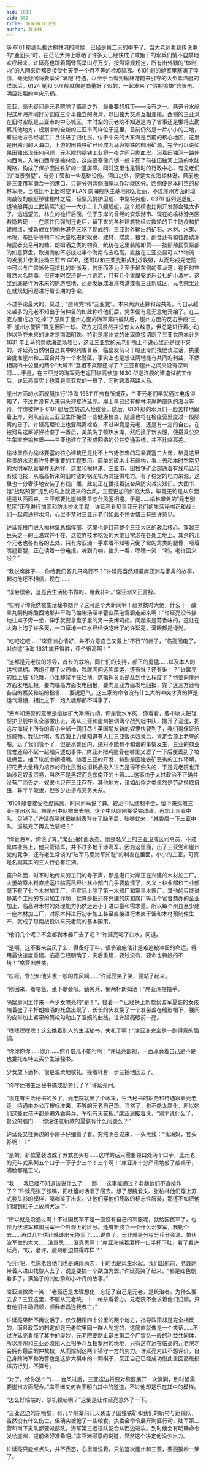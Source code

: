 ```yaml
---
aid: 1010
zid: 352
title: 净海1631（四）
author: 聂义峰
---
```


等 6101 艇编队抵达榆林港的时候，已经是第二天的中午了。当大老远看到传说中的“鹿回头”时，在茫茫大海上曝晒了许多天已经快成了咸鱼干的水兵们情不自禁地欢呼起来，许延亮也跟着两臂高举山呼万岁。按照常规规定，所有出外勤的“体制内”的人回来后都要接受七天至一个月不等的检疫隔离。6101 艇的舱室里塞满了俘虏，毫无疑问将要享受“满配”待遇，以至于当看到榆林港前来引导的大型蒸汽艇的煤烟后，6124 艇和 501 舰就像是商量好了似的，一起发来了“假期愉快”的贺电，明目张胆的幸灾乐祸。

三亚，毫无疑问是元老院除了临高之外，最重要的城市——没有之一。两道分水岭把这片海岸刚好分割成三个半独立的海湾，以田独为交点互相连接。西侧的三亚湾在旧时空既是三亚市的中心城区，本时空的元老院不知道是为了省事还是懒得去勘察其他地方，规划中的全新的三亚市同样位于这里，目前仍然是一片小小的工地，有些地方已经竣工并且住进了归化民。位于中央的大东海是目前的核心地区，这里是田独河的入海口，上游的田独铁矿已经成为马袅钢铁的御用矿源，完全可以说如果田独出现任何问题，元老院的钢铁工业将一夜之间只剩血皮。沿着田独河一路伸向西南，入海口西岸是榆林堡，这座要塞像门锁一般卡死了前往田独河上游的水陆两路，构成了保护田独铁矿的一道屏障。同时这里也是暂时的行政中心，有元老们的“海景别墅”，有劳工营和一些基础设施。河口之外，便是大东海榆林港，目前也是三亚市军商合一的港口，只是分列两侧海岸以作功能区分。西侧便是本时空的榆林军港，当然比不上旧时空 PLAN 南海舰队主基地那么壮丽，不过崖州方面的琼南战役的舰艇移驻榆林之后，轻型风帆护卫舰、中型特务船、037II 战列巡逻艇、运输船再加上武装蒸汽艇——大小二十八艘舰艇，这个规模也比刚开发那会强太多了。远远望去，林立的桅杆后面，位于东岸的曾经的安乐游市、现在的榆林港务区若隐若现——在原住民强制迁走后，留下来的各种建筑物经过数轮的卫生防疫和扩建修缮，被新成立的榆林港务区吃了现成的。三亚对外输出的矿石、木材、水果、木棉、布匹等等物产和大量吃进的奴隶、建材、煤炭、粮食、副食还有和各路欧洲殖民者交易用的糖、朗姆酒之类的物资，统统在这里装船卸货——按照殖民贸易部的如意算盘，欧洲商船不必绕过半个海南岛去临高。直接在三亚交易可以\*\*物流的发展并借此拉动三亚市 GDP，还可以和三亚党形成利益联盟，从而形成元老院中可以与广雷派分庭抗礼的新派系，何乐而不为？至于最东侧的亚龙湾，在旧时空虽然大名鼎鼎，但在本时空还是一片荒凉，只有几个隶属安游乐公社的小渔村。这里到底是作为未来的旅游胜地，还是发展成渔港商港或者三亚新城区，元老院里还在就规划问题进行着长期的争论。

不过争论最大的，莫过于“崖州党”和“三亚党”。本来两派还算和谐共处，可自从越来越多的元老不知出于何种目的如此称呼他们后，党争便有意无意地开始了。在三亚方面成功“吃掉”了原属于崖州方面的海军第四舰队后，崖州方面的反击手段“三亚-崖州水警区”算是扳回一球。双方之间虽然并没有太大敌意，但总是进行着小动作以争夺未来的谁才是南海明珠。特别是崖州党的出现直接切断了三亚党原本计划 1631 年上马的莺歌海盐场项目，这让三亚党的元老们嘴上不说心里还是很不爽的。许延亮当然明白这其中的利害关系，临出发前马千瞩还专门找他谈过话，执委会批准崖州和三亚合并为一个水警区，事实上也是想让两地能有共同的利益，不然相隔四十公里的两个“大城市”互相不爽那还得了？三亚和崖州之间又没有深圳河……于是，在三亚党的海军元老返回临高参加 1630 型巡洋舰的建造试航工作后，许延亮事实上也算是三亚党的一员了，同时跨着两路人马。

崖州方面的水面舰艇执行“净海 1631”任务有所捕获，三亚元老们早就通过电报得知了，不过并没有人来码头迎接许延亮。岸上早已经有榆林港岸防部队的海兵等待，俘虏被押下 6101 艇后立刻送入检疫营。随后，6101 艇的水兵们一脸苦样地跟着上岸，列队前去三亚卫生所接受一些健康检查，随后也将在检疫营里度过一段隔离的日子。许延亮理论上也要隔离检疫，不过毕竟是元老，还是有一定的自由。在被河马这厮好好检查了一番后，美美洗了顿热水澡，然后换了新衣服，便搭乘公交牛车直奔榆林堡——三亚也建立了形成网络的公共交通系统，并不比临高差。

榆林堡作为榆林要塞的核心建筑还是比不上气势恢宏的马袅要塞三大堡，毕竟这里珍贵的水泥有许多更重要的工程要用。简单的砖木土石结构，看上去和本时空常见的大明军队营寨并无两样。这里和榆林港、三亚市、田独铁矿全部通着有线电话和有线电报，从临高拆来的旧时空的锅驼机为其提供电力。有了稳定的电力来源，这里也十分奢侈地安装了有线广播，此刻正在播报着抗台风防灾减灾知识。大图书馆“战略预警”提到的马上就要来的台风，三亚更加的如临大敌，毕竟无论是从东面还是从西面来，三亚都要比崖州更早与台风圈相撞。于是……榆林堡外的“元老别墅区”正在进行加固和防水排水工程。许延亮看见三亚元老们的生活秘书正和战士们一起疏通排水沟，心里不禁对三亚元老们如此不怜香惜玉有些许意见。

许延亮推门进入榆林堡总指挥部，这里也是目前整个三亚大区的政治核心。穿越三巨头之一的王洛宾并不在，这位靠技术吃饭的大佬日常泡在各处工地上。其余的几个元老也各有各的去处，只有席亚洲一手拿着不知哪只倒了霉的禽类的腿骨，咂着嘴翘着腿，正在读着一份电报。听到门响，抬头一看，嘿嘿一笑：“哟，老许回来啦？”

“我说席胖子……你给我们留几只鸡行不？”许延亮当然知道席亚洲与家禽的故事，起初他还不相信，现在……

“误会误会，这是我生活秘书做的，给我补补。”席亚洲义正言辞。

“哎哟？你竟然被生活秘书嫌弃？这可是个大新闻啊！赶紧找时大佬，什么十一酸睾丸酮枸橼酸西地那非干海马蛤蜊汤淫羊藿韭菜泡雪碧走起来啊！”许延亮没节操地往桌子旁一坐，伸手就要拿盘子里的另一支烤鸡翅。闻起来是蒜香味的，这让在大海上泡了许多天，一口草地一口水已经快吃吐了的许延亮，满眼都是绿光。

“吃吧吃吧……”席亚洲心情好，并不介意自己又戴上“不行”的帽子，“临高回电了，对你这‘净海 1631’旗开得胜，评价很高啊！”

“这都是元老院的领导，首长的栽培，同仁们的支持，部下的勇猛……以及本人的运气爆棚。两炮打爆了火药桶，我就问问这狗屎运，还有谁？还有谁！？”许延亮的脸上眉飞色舞，心里却禁不住吐槽。这指挥关系是乱到什么程度了？他要向崖州方面发电汇报，要向临高方面发电回报，要向三亚方面发电回报，完了这三方还有各自的嘉奖和新的指令……要说运气，这三家的命令没有什么大的冲突才真的算是运气爆棚，相比之下一炮入魂那都不叫事了。

“海军和海警的意思是继续扩大净海行动。你是管水军的，你看看，要不明天把轻型护卫舰中队全部撒出去，再从三亚和崖州抽调两个战列艇中队，撒开了巡逻，把这片海域上所有的宵小全部一网打尽！英国朋友新的奴隶快要到了，我们得保证航线顺畅。我估计啊，各路海上力量知道有人往三亚贩运奴隶后，肯定会顶上老夸的船。远了我们管不了，但是水警区内，绝对不能有不和谐的事情发生，三亚的商业信誉还经不起一起船只遭劫事件。”席亚洲把鸡腿骨在嘴里又滤了一下后便丢到了垃圾桶里，抽了张纸巾擦擦嘴。随着三亚的开发，特别是田独铁矿恶劣的工作环境，把花费大量精力培养的归化民当成消耗品投入进去是得不偿失的，于是元老院也开始涉足奴隶贸易，当然不是黑奴而是东南亚的土著……这事由于太过政治不正确并没有广而告之，奴隶也只在三亚存在。其他地方，诸如战俘之类虽然是劳动换取自由，算半个奴隶，但多少还讲点劳务关系。

“6101 艇要接受检疫隔离，时间河马说了算。蛟龙中队建制不全，留下来巡航三亚-崖州水面。把崖州中队撒出去吧，这个中队刚刚接受完改装。再加上三亚中队，足够了。”许延亮早就把编制表背在了脑子里，张嘴就来，“就委屈一下三亚中队，巡航完了再去改装吧？”

“你管海军，你说了算。”席亚洲如此表态。他是名义上的三亚卫戍区司令员，不过具体业务上，他只管陆军，并不过多地干涉海军。因为这里面，出了三亚党和崖州党的竞争，还有老生常谈的“陆军马鹿海军知耻”的利害在里面。小小的三亚，可真是名副其实的三人行必有江湖。

窗户外面，时不时地传来劳工们的号子声，那是港口对岸正在兴建的木材加工厂。大量的原木料直接运往临高已经让林业部门几乎要崩溃了，名义上林业部和工业部麾下有了七个木材加工厂，但实际上除了第一木器厂和第三木器厂，其他的只能说是某个工段的专用加工作坊，就算是把还在兴建的庆和炭厂等几个官督商办的企业加上，临高对木材的处理能力仍然远远小于进口量和需求量。所以每个州县至少建一座木材加工厂，对原木料进行初步加工甚至直接进行木炭干馏和木材预制件生产，就成了琼南战役以来元老院的基本国策。

“他们几个呢？不会都到木器厂去了吧？”许延亮喝了口水，问道。

“是啊，这不要来台风了么，得备好了料，很多设施估计是难逃被冲毁的命运，得用最快速度重建。临高已经明确了，灾后重建，要钱没有，要命也特娘的不给！”席亚洲苦笑。

“哎呀，督公如他头发一般的作风啊……”许延亮笑了笑，便站了起来。

“刚回来，着啥急，坐下歇会呗。勤务兵，倒两杯朗姆酒！”席亚洲摆摆手。

隔壁房间里传来一声少女嘹亮的“是！”，接着一个已经换上新款伏波军夏装的女孩端着盛了半杯朗姆酒的托盘出现了，长长的头发挽了一个发髻盖在船形帽下，腰间的皮带加上紧窄的筒裙勾勒出了温婉的曲线，让许延亮眼前一亮。

“嘿嘿嘿嘿嘿！这么瞧着别人的生活秘书，失礼了啊！”席亚洲完全是一副得意的强调。

“你你你你……你介……你介倍儿不能行啊！”许延亮鄙视，一面琢磨着自己是不是也委托布特去买个生活秘书。

少女放下酒杯，很是温柔地敬礼，接着转身一步三摇地回去了。

“你咋还把生活秘书搞成勤务兵了？”许延亮问。

“现在有生活秘书的多了，元老院就出了个政策，生活秘书的职务和待遇跟着元老走，待遇由办公厅按标准来，不够的元老自己垫。当然了，也不能太腐化，所以她们这些女孩子都是编外勤务兵，军衔有天花板。”席亚洲接着说，“刚才说什么了，督公的脑门……你没注意新款的夏装有什么问题么？”

许延亮又往旁边的小屋子仔细看了看，突然明白过来，一头黑线：“我滴妈，套头衫啊！？”

“是的，新款夏装改成了苏式套头衫……这样的话只需要领口处两个口子，比元老的元年式系列五个口子一下子少三个！三个啊！”席亚洲十分严肃地敲了敲桌子，满脸都是正义。

“我……我已经不知道该说什么了……那……这事能通过？老魏他们不直接炸了？”许延亮张了张嘴，把吐槽的话咽了回去。想了想魏爱文、张柏林他们穿上苏式套头衫的模样，噗嗤笑了出来。让他们穿他们死敌的标志性服装，那还不如把他们绑到柱子上放狗犬决了。

“所以就是没通过啊！不过国民军不是一直没有自己的军服呢，就给国民军了，也作为伏波军和国民军一个外观上的区分。还有新成立一个什么治安军，我勒个去……再过几年估计就该出元协军了……说白了，无非就是分权分兵分资源，怕伏波军做的太大……没意思……没意思啊！”席亚洲端着酒杯一口半杯下肚，看了看许延亮，“哎，老许，崖州那边搞得咋样？”

“还行吧，老陈老聂他们也是踌躇满志，干的也是风生水起。我们出航前，老聂刚带着人进山找黎人去了，说是要搞一个歃血为盟。”许延亮笑了起来，“都是红色剧看多了，满脑子的刘伯承和小叶丹的故事。”

席亚洲微微一笑：“老聂还是太理想化，忘记了自己是元老，是统治者。为什么要去求？三亚这里，不服从元老院，十一格杀看着办。元老院不会求着他们归顺，只有他们主动归顺，顺我者昌逆我者亡。”

许延亮果断不再说话了，仅仅相距四十公里的两个地方，指导政策却是完全相反的，而且政策的制定却是元老院里同一群人制定的，这简直就像是一个笑话……不过许延亮看懂了其中的奥妙，元老院要防止诞生第二个广雷系一般的利益共同体，所以崖州和三亚必须陷入互相争斗互相掣肘的境地，只有这样远在临高的元老院才会拥有最后的仲裁权，从而控制这两个镇守一方的势力。许延亮对此不想评价，自己身跨海军和海警也是这步大棋中的一颗棋子，反正自己已经成功借此重回高级指挥员行列，不算亏。

“对了，给你透个气……台风过后，三亚这边将要对黎区展开一次清剿，到时候需要崖州方面配合。”席亚洲又何尝不明白其中的道道，不过他却是乐在其中的模样。

“怎么好端端的，杀机顿起啊？”这倒是让许延亮意外了一下。

“三亚这边的东哈黎，有几个峒寨前几天袭击了田独铁矿和我们的新村与运输队，虽然没有什么伤亡，但确实被抢了一些粮食。执委会命令展开剿匪行动，陆军第二营和南下支队都要派部队，海军第三远征队配合从西边进攻。到时候会有明确命令发给崖州，提前做好准备吧。”席亚洲得意的说道，显然这个决定他没少出力。

许延亮只能点点头，并不表态，心里暗说着，只怕这次崖州和三亚，要狠狠吵一架了。
